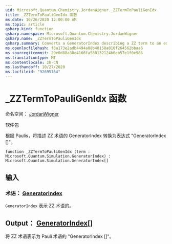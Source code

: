 ```yaml
---
uid: Microsoft.Quantum.Chemistry.JordanWigner._ZZTermToPauliGenIdx
title: _ZZTermToPauliGenIdx 函数
ms.date: 10/26/2020 12:00:00 AM
ms.topic: article
qsharp.kind: function
qsharp.namespace: Microsoft.Quantum.Chemistry.JordanWigner
qsharp.name: _ZZTermToPauliGenIdx
qsharp.summary: Converts a GeneratorIndex describing a ZZ term to an expression 'GeneratorIndex[]' in terms of Paulis.
ms.openlocfilehash: f8a173e2adb4494a08b48158a010f264562bbaa6
ms.sourcegitcommit: 29e0d88a30e4166fa580132124b0eb57e1f0e986
ms.translationtype: MT
ms.contentlocale: zh-CN
ms.lasthandoff: 10/27/2020
ms.locfileid: "92695764"
---
```

# <a name="_zztermtopauligenidx-function"></a>_ZZTermToPauliGenIdx 函数

命名空间： [JordanWigner](xref:Microsoft.Quantum.Chemistry.JordanWigner)

软件包 [](https://nuget.org/packages/)


根据 Paulis，将描述 ZZ 术语的 GeneratorIndex 转换为表达式 "GeneratorIndex []"。

```qsharp
function _ZZTermToPauliGenIdx (term : Microsoft.Quantum.Simulation.GeneratorIndex) : Microsoft.Quantum.Simulation.GeneratorIndex[]
```


## <a name="input"></a>输入

### <a name="term--generatorindex"></a>术语： [GeneratorIndex](xref:Microsoft.Quantum.Simulation.GeneratorIndex)

`GeneratorIndex` 表示 ZZ 术语的。



## <a name="output--generatorindex"></a>Output： [GeneratorIndex](xref:Microsoft.Quantum.Simulation.GeneratorIndex)[]

将 ZZ 术语表示为 Pauli 术语的 "GeneratorIndex []"。